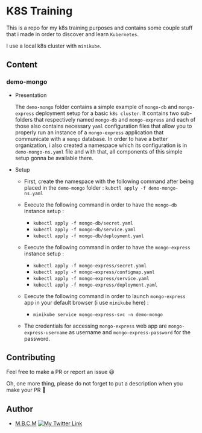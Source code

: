 # K8S Training

This is a repo for my k8s training purposes and contains some couple stuff that i made in order to discover and learn `Kubernetes`.

I use a local k8s cluster with `minikube`.

## Content

### demo-mongo

- Presentation

    The `demo-mongo` folder contains a simple example of `mongo-db` and `mongo-express` deployment setup for a basic `k8s cluster`. It contains two sub-folders that respectively named `mongo-db` and `mongo-express` and each of those also contains necessary `yaml` configuration files that allow you to properly run an instance of a `mongo-express` application that communicate with a `mongo` database.
    In order to have a better organization, i also created a namespace which its configuration is in `demo-mongo-ns.yaml` file and with that, all components of this simple setup gonna be available there.

- Setup

    - First, create the namespace with the following command after being placed in the `demo-mongo` folder : `kubctl apply -f demo-mongo-ns.yaml`

    - Execute the following command in order to have the `mongo-db` instance setup :
        - `kubectl apply -f mongo-db/secret.yaml` 
        - `kubectl apply -f mongo-db/service.yaml` 
        - `kubectl apply -f mongo-db/deployment.yaml`

    - Execute the following command in order to have the `mongo-express` instance setup :
        - `kubectl apply -f mongo-express/secret.yaml` 
        - `kubectl apply -f mongo-express/configmap.yaml` 
        - `kubectl apply -f mongo-express/service.yaml` 
        - `kubectl apply -f mongo-express/deployment.yaml`

    - Execute the following command in order to launch `mongo-express` app in your default browser (i use `minikube` here) :
        - `minikube service mongo-express-svc -n demo-mongo` 

    - The credentials for accessing `mongo-express` web app are `mongo-express-username` as username and `mongo-express-password` for the password.

## Contributing

Feel free to make a PR or report an issue 😃

Oh, one more thing, please do not forget to put a description when you make your PR 🙂

## Author

- [M.B.C.M](https://itdev.sn)
[![My Twitter Link](https://img.shields.io/twitter/follow/the_it_dev?style=social)](https://twitter.com/the_it_dev)